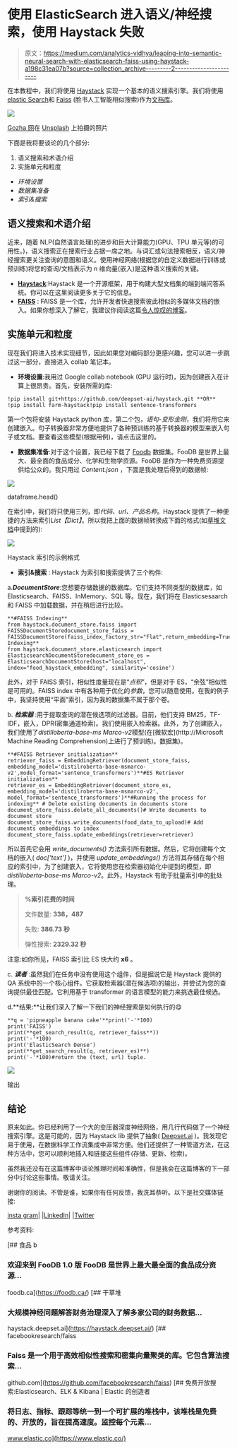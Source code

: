 # 使用 ElasticSearch 进入语义/神经搜索，使用 Haystack 失败

> 原文：<https://medium.com/analytics-vidhya/leaping-into-semantic-neural-search-with-elasticsearch-faiss-using-haystack-a198c31ea07b?source=collection_archive---------2----------------------->

在本教程中，我们将使用 [Haystack](https://haystack.deepset.ai/) 实现一个基本的语义搜索引擎。我们将使用[elastic Search](https://www.elastic.co/)和 [Faiss](https://ai.facebook.com/tools/faiss/) (脸书人工智能相似搜索)作为[文档库](https://haystack.deepset.ai/docs/latest/documentstoremd)。

![](img/f8d6f3a0d00339b256393e5dc5c7d555.png)

[Gozha 网](https://unsplash.com/@gozhanet?utm_source=medium&utm_medium=referral)在 [Unsplash](https://unsplash.com?utm_source=medium&utm_medium=referral) 上拍摄的照片

下面是我将要谈论的几个部分:

1.  语义搜索和术语介绍
2.  实施单元和粒度

*   *环境设置*
*   *数据集准备*
*   *索引&搜索*

## 语义搜索和术语介绍

近来，随着 NLP(自然语言处理)的进步和巨大计算能力(GPU、TPU 单元等)的可用性。)，语义搜索正在搜索行业占据一席之地。与词汇或句法搜索相反，语义/神经搜索更关注查询的意图和语义。使用神经网络(根据您的自定义数据进行训练或预训练)将您的查询/文档表示为 n 维向量(嵌入)是这种语义搜索的关键。

*   [**Haystack**](https://haystack.deepset.ai/):Haystack 是一个开源框架，用于构建大型文档集的端到端问答系统。你可以在这里阅读更多关于它的信息。
*   [**FAISS**](https://github.com/facebookresearch/faiss) : FAISS 是一个库，允许开发者快速搜索彼此相似的多媒体文档的嵌入。如果你想深入了解它，我建议你阅读这篇[令人惊叹的博客](https://towardsdatascience.com/understanding-faiss-619bb6db2d1a)。

## 实施单元和粒度

现在我们将进入技术实现细节，因此如果您对编码部分更感兴趣，您可以进一步跳过这一部分，直接进入 collab 笔记本。

*   **环境设置**:我用过 Google collab notebook (GPU 运行时)，因为创建嵌入在计算上很昂贵。首先，安装所需的库:

```
!pip install git+https://github.com/deepset-ai/haystack.git **OR** !pip install farm-haystack!pip install sentence-transformers
```

第一个包将安装 Haystack python 库，第二个包，*语句-变形金刚*，我们将用它来创建嵌入。句子转换器非常方便地提供了各种预训练的基于转换器的模型来嵌入句子或文档。要查看这些模型(根据用例)，请点击这里的。

*   **数据集准备**:对于这个设置，我已经下载了 [Foodb](https://foodb.ca/) 数据集。FooDB 是世界上最大、最全面的食品成分、化学和生物学资源。FooDB 是作为一种免费资源提供给公众的。我只用过 *Content.json* ，下面是我处理后得到的数据帧:

![](img/f3eed2774b2016040de75b1bf69b2717.png)

dataframe.head()

在索引中，我们将只使用三列，即*代码、url、产品名称*。Haystack 提供了一种便捷的方法来索引*List【Dict】*。所以我把上面的数据帧转换成下面的格式(如[草堆文档](https://haystack.deepset.ai/docs/latest/get_startedmd)中提到的):

![](img/7491f6ea496464b472a84224b9b6dbf3.png)

Haystack 索引的示例格式

*   **索引&搜索** : Haystack 为索引和搜索提供了三个构件:

a.***DocumentStore***:您想要存储数据的数据库。它们支持不同类型的数据库，如 Elasticsearch、FAISS、InMemory、SQL 等。现在，我们将在 Elasticsesaarch 和 FAISS 中加载数据，并在稍后进行比较。

```
**#FAISS Indexing**
from haystack.document_store.faiss import FAISSDocumentStoredocument_store_faiss = FAISSDocumentStore(faiss_index_factory_str="Flat",return_embedding=True)**#ES Indexing**
from haystack.document_store.elasticsearch import ElasticsearchDocumentStoredocument_store_es = ElasticsearchDocumentStore(host="localhost", index="food_haystack_embedding", similarity='cosine')
```

此外，对于 FAISS 索引，相似性度量现在是“*点积*”，但是对于 ES，“余弦”相似性是可用的。FAISS index 中有各种用于优化的*参数*，您可以随意使用。在我的例子中，我坚持使用“平面”索引，因为我的数据集不属于那个卷。

b. ***检索器*** :用于提取查询的潜在候选项的过滤器。目前，他们支持 BM25，TF-IDF，嵌入，DPR(密集通道检索)。我们使用嵌入检索器。此外，为了创建嵌入，我们使用了*distilloberta-base-ms Marco-v2*模型(在[微软宏](http://Microsoft Machine Reading Comprehension)上进行了预训练)。数据集)。

```
**#FAISS Retriever initialization**
retriever_faiss = EmbeddingRetriever(document_store_faiss,
embedding_model='distilroberta-base-msmarco-v2',model_format='sentence_transformers')**#ES Retriever initialization**
retriever_es = EmbeddingRetriever(document_store_es, embedding_model='distilroberta-base-msmarco-v2', model_format='sentence_transformers')**#Running the process for indexing** # Delete existing documents in documents store
document_store_faiss.delete_all_documents()# Write documents to document store
document_store_faiss.write_documents(food_data_to_upload)# Add documents embeddings to index
document_store_faiss.update_embeddings(retriever=retriever)
```

所以首先它会用 *write_documents()* 方法索引所有数据。然后，它将创建每个文档的嵌入( *doc['text']* )，并使用 *update_embeddings()* 方法将其存储在每个相应的索引中，为了创建嵌入，它将使用您在检索器初始化中提到的模型，即*distilloberta-base-ms Marco-v2*。此外，Haystack 有助于批量索引中的批处理。

> **%索引花费的时间**
> 
> 文件数量: **338，487**
> 
> 失败: **386.73 秒**
> 
> 弹性搜索: **2329.32 秒**

注意:如你所见，FAISS 索引比 ES 快大约 **x6** 。

c. ***读者*** :虽然我们在任务中没有使用这个组件，但是据说它是 Haystack 提供的 QA 系统中的一个核心组件。它获取检索器(潜在候选项)的输出，并尝试为您的查询提供最佳匹配。它利用基于 transformer 的语言模型的能力来挑选最佳候选。

d.**结果:**让我们深入了解一下我们的神经搜索是如何执行的😋

```
**q = 'pipneapple banana cake'**print('-'*100)
print('FAISS')
print(**get_search_result(q, retriever_faiss**))
print('-'*100)
print('ElasticSearch Dense')
print(**get_search_result(q, retriever_es)**)
print('-'*100)#return the (text, url) tuple.
```

![](img/1589a709aadded58104e930745bdade7.png)

输出

## 结论

原来如此。你已经利用了一个大的变压器深度神经网络，用几行代码做了一个神经搜索引擎。这是可能的，因为 Haystack lib 提供了抽象( [Deepset.ai](https://medium.com/u/1cb8bc239339?source=post_page-----a198c31ea07b--------------------------------) )。我发现它易于使用，在数据科学工作流集成中非常方便。他们还提供了一种管道方法，在这种方法中，您可以顺利地插入和链接这些组件(存储、更新、检索)。

虽然我还没有在这篇博客中谈论推理时间和准确性，但是我会在这篇博客的下一部分中讨论这些事情。敬请关注。

谢谢你的阅读。不管是谁，如果你有任何反馈，我洗耳恭听。以下是社交媒体链接:

[insta gram](http://instagram.com/mysticberserk_)| |[LinkedIn](http://linkedin.com/in/impyadav)| |[Twitter](https://twitter.com/impyadav_)

参考资料:

[](https://foodb.ca/) [## 食品 b

### 欢迎来到 FooDB 1.0 版 FooDB 是世界上最大最全面的食品成分资源…

foodb.ca](https://foodb.ca/) [](https://haystack.deepset.ai/) [## 干草堆

### 大规模神经问题解答财务治理深入了解多家公司的财务数据…

haystack.deepset.ai](https://haystack.deepset.ai/) [](https://github.com/facebookresearch/faiss) [## facebookresearch/faiss

### Faiss 是一个用于高效相似性搜索和密集向量聚类的库。它包含算法搜索…

github.com](https://github.com/facebookresearch/faiss) [](https://www.elastic.co/) [## 免费开放搜索:Elasticsearch、ELK & Kibana | Elastic 的创造者

### 将日志、指标、跟踪等统一到一个可扩展的堆栈中，该堆栈是免费的、开放的，旨在提高速度。监控每个元素…

www.elastic.co](https://www.elastic.co/)